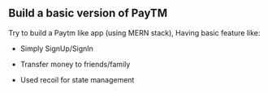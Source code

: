 ## Build a basic version of PayTM

Try to build a Paytm like app (using MERN stack), Having basic feature like:

- Simply SignUp/SignIn

- Transfer money to friends/family

- Used recoil for state management